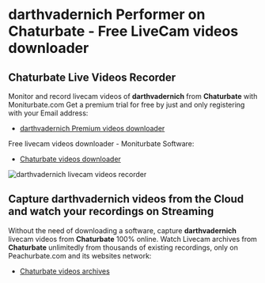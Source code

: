 # darthvadernich Performer on Chaturbate - Free LiveCam videos downloader

## Chaturbate Live Videos Recorder

Monitor and record livecam videos of **darthvadernich** from **Chaturbate** with Moniturbate.com
Get a premium trial for free by just and only registering with your Email address:
* [darthvadernich Premium videos downloader](https://moniturbate.com/request-demo-licence-key.html)

Free livecam videos downloader - Moniturbate Software:
* [Chaturbate videos downloader](https://moniturbate.com/moniturbate-download-software.html)

![darthvadernich livecam videos recorder](https://peachurnet.com/templates/moniturbate-software.png)


## Capture darthvadernich videos from the Cloud and watch your recordings on Streaming

Without the need of downloading a software, capture **darthvadernich** livecam videos from **Chaturbate** 100% online.
Watch Livecam archives from **Chaturbate** unlimitedly from thousands of existing recordings, only on Peachurbate.com and its websites network:
* [Chaturbate videos archives](https://peachurnet.com/)